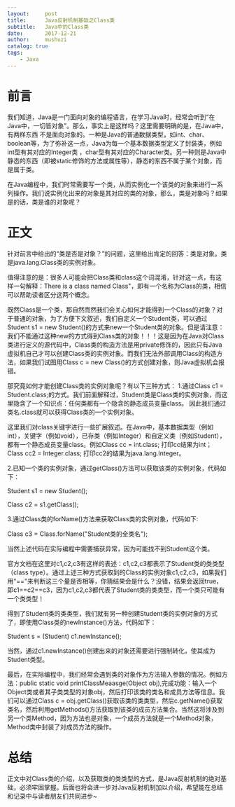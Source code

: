 ```yaml
---
layout:     post
title:      Java反射机制基础之Class类
subtitle:   Java中的Class类
date:       2017-12-21
author:     mushuzi
catalog: true
tags:
    - Java
---
```


# 前言
我们知道，Java是一门面向对象的编程语言，在学习Java时，经常会听到“在Java中，一切皆对象”。那么，事实上是这样吗？这里需要明确的是，在Java中，有两样东西
不是面向对象的。一种是Java的普通数据类型，如int、char、boolean等，为了弥补这一点，Java为每一个基本数据类型定义了封装类，例如int型有其对应的Integer类
，char型有其对应的Character类。另一种则是Java中静态的东西（即被static修饰的方法或属性等），静态的东西不属于某个对象，而是属于类。

在Java编程中，我们时常需要写一个类，从而实例化一个该类的对象来进行一系列操作。我们说实例化出来的对象是其对应的类的对象，那么，类是对象吗？如果是的话，类是谁的对象呢？

# 正文
针对前言中给出的“类是否是对象？”的问题，这里给出肯定的回答：类是对象。类是java.lang.Class类的实例对象。

值得注意的是：很多人可能会把Class类和class这个词混淆，针对这一点，有这样一句解释：There is a class named Class"，即有一个名称为Class的类，相信可以帮助读者区分这两个概念。

既然Class是一个类，那自然而然我们会关心如何才能得到一个Class的对象？对于普通的对象，为了方便下文叙述，我们自定义一个Student类，可以通过Student s1 = new Student()的方式来new一个Student类的对象。但是请注意：我们不能通过这种new的方式得到Class类的对象！！！这是因为在Java对Class类进行定义的源代码中，Class类的构造方法是用private修饰的，因此只有Java虚拟机自己才可以创建Class类的实例对象。而我们无法外部调用Class的构造方法，如果我们试图用Class c = new Class()的方式创建对象，则Java虚拟机会报错。

那究竟如何才能创建Class类的实例对象呢？有以下三种方式：
1.通过Class c1 = Student.class;的方式。我们前面解释过，Student类是Class类的实例对象，而这里隐含了一个知识点：任何类都有一个隐含的静态成员变量class。 因此我们通过类名.class就可以获得Class类的一个实例对象。

这里我们对class关键字进行一些扩展叙述。在Java中，基本数据类型（例如int），关键字（例如void），已存类（例如Integer）和自定义类（例如Student），都有一个静态成员变量class。例如Class cc = int.class; 打印cc结果为int； Class cc2 = Integer.class; 打印cc2的结果为java.lang.Integer。

2.已知一个类的实例对象，通过getClass()方法可以获取该类的实例对象，代码如下：  

Student s1 = new Student();  

Class c2 = s1.getClass();

3.通过Class类的forName()方法来获取Class类的实例对象，代码如下:  

Class c3 = Class.forName("Student类的全类名");  

当然上述代码在实际编程中需要捕获异常，因为可能找不到Student这个类。

官方文档在这里对c1,c2,c3有这样的表述：c1,c2,c3都表示了Student类的类类型（class type）。通过上述三种方式获取到的Class的实例对象c1,c2,c3，如果我们用"=="来判断这三个量是否相等，你猜结果会是什么？没错，结果会返回true，即c1==c2==c3，因为c1,c2,c3都代表了Student类的类类型，而一个类只可能有一个类类型！

得到了Student类的类类型，我们就有另一种创建Student类的实例对象的方式了，即使用Class类的newInstance()方法，代码如下：  

Student s = (Student) c1.newInstance();  

当然，通过c1.newInstance()创建出来的对象还需要进行强制转化，使其成为Student类型。

最后，在实际编程中，我们经常会遇到类的对象作为方法输入参数的情况。例如方法：public static void printClassMeaasge(Object obj),完成功能：输入一个Object类或者其子类类型的对象obj，然后打印该类的类名和成员方法等信息。我们可以通过Class c = obj.getClass()获取该类的类类型，然后c.getName()获取类名，然后利用getMethods()方法获取到该类的成员方法集合。当然这将涉及到另一个类Method，因为方法也是对象，一个成员方法就是一个Method对象，Method类中封装了对成员方法的操作。

# 总结
正文中对Class类的介绍，以及获取类的类类型的方式，是Java反射机制的绝对基础，必须牢固掌握。后面也将会进一步对Java反射机制加以介绍，希望能在总结和记录中与读者朋友们共同进步~
